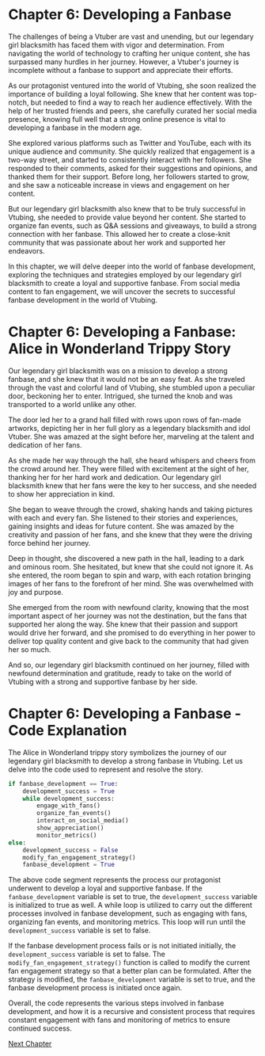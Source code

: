 # Chapter 6: Developing a Fanbase

The challenges of being a Vtuber are vast and unending, but our legendary girl blacksmith has faced them with vigor and determination. From navigating the world of technology to crafting her unique content, she has surpassed many hurdles in her journey. However, a Vtuber's journey is incomplete without a fanbase to support and appreciate their efforts.

As our protagonist ventured into the world of Vtubing, she soon realized the importance of building a loyal following. She knew that her content was top-notch, but needed to find a way to reach her audience effectively. With the help of her trusted friends and peers, she carefully curated her social media presence, knowing full well that a strong online presence is vital to developing a fanbase in the modern age.

She explored various platforms such as Twitter and YouTube, each with its unique audience and community. She quickly realized that engagement is a two-way street, and started to consistently interact with her followers. She responded to their comments, asked for their suggestions and opinions, and thanked them for their support. Before long, her followers started to grow, and she saw a noticeable increase in views and engagement on her content.

But our legendary girl blacksmith also knew that to be truly successful in Vtubing, she needed to provide value beyond her content. She started to organize fan events, such as Q&A sessions and giveaways, to build a strong connection with her fanbase. This allowed her to create a close-knit community that was passionate about her work and supported her endeavors.

In this chapter, we will delve deeper into the world of fanbase development, exploring the techniques and strategies employed by our legendary girl blacksmith to create a loyal and supportive fanbase. From social media content to fan engagement, we will uncover the secrets to successful fanbase development in the world of Vtubing.
# Chapter 6: Developing a Fanbase: Alice in Wonderland Trippy Story

Our legendary girl blacksmith was on a mission to develop a strong fanbase, and she knew that it would not be an easy feat. As she traveled through the vast and colorful land of Vtubing, she stumbled upon a peculiar door, beckoning her to enter. Intrigued, she turned the knob and was transported to a world unlike any other.

The door led her to a grand hall filled with rows upon rows of fan-made artworks, depicting her in her full glory as a legendary blacksmith and idol Vtuber. She was amazed at the sight before her, marveling at the talent and dedication of her fans.

As she made her way through the hall, she heard whispers and cheers from the crowd around her. They were filled with excitement at the sight of her, thanking her for her hard work and dedication. Our legendary girl blacksmith knew that her fans were the key to her success, and she needed to show her appreciation in kind.

She began to weave through the crowd, shaking hands and taking pictures with each and every fan. She listened to their stories and experiences, gaining insights and ideas for future content. She was amazed by the creativity and passion of her fans, and she knew that they were the driving force behind her journey.

Deep in thought, she discovered a new path in the hall, leading to a dark and ominous room. She hesitated, but knew that she could not ignore it. As she entered, the room began to spin and warp, with each rotation bringing images of her fans to the forefront of her mind. She was overwhelmed with joy and purpose.

She emerged from the room with newfound clarity, knowing that the most important aspect of her journey was not the destination, but the fans that supported her along the way. She knew that their passion and support would drive her forward, and she promised to do everything in her power to deliver top quality content and give back to the community that had given her so much.

And so, our legendary girl blacksmith continued on her journey, filled with newfound determination and gratitude, ready to take on the world of Vtubing with a strong and supportive fanbase by her side.
# Chapter 6: Developing a Fanbase - Code Explanation

The Alice in Wonderland trippy story symbolizes the journey of our legendary girl blacksmith to develop a strong fanbase in Vtubing. Let us delve into the code used to represent and resolve the story.

```python
if fanbase_development == True:
    development_success = True
    while development_success:
        engage_with_fans()
        organize_fan_events()
        interact_on_social_media()
        show_appreciation()
        monitor_metrics()
else:
    development_success = False
    modify_fan_engagement_strategy()
    fanbase_development = True
```

The above code segment represents the process our protagonist underwent to develop a loyal and supportive fanbase. If the `fanbase_development` variable is set to true, the `development_success` variable is initialized to true as well. A while loop is utilized to carry out the different processes involved in fanbase development, such as engaging with fans, organizing fan events, and monitoring metrics. This loop will run until the `development_success` variable is set to false.

If the fanbase development process fails or is not initiated initially, the `development_success` variable is set to false. The `modify_fan_engagement_strategy()` function is called to modify the current fan engagement strategy so that a better plan can be formulated. After the strategy is modified, the `fanbase_development` variable is set to true, and the fanbase development process is initiated once again.

Overall, the code represents the various steps involved in fanbase development, and how it is a recursive and consistent process that requires constant engagement with fans and monitoring of metrics to ensure continued success.


[Next Chapter](07_Chapter07.md)